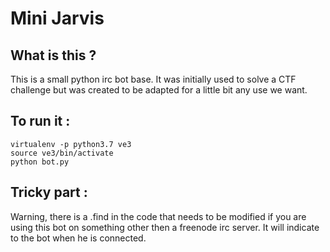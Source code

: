 # Mini Jarvis
## What is this ?
This is a small python irc bot base.
It was initially used to solve a CTF challenge but was created to be adapted
for a little bit any use we want.

## To run it :
```
virtualenv -p python3.7 ve3
source ve3/bin/activate
python bot.py
```

## Tricky part :
Warning, there is a .find in the code that needs to be modified if you are using this bot on something other then a freenode irc server.
It will indicate to the bot when he is connected.
